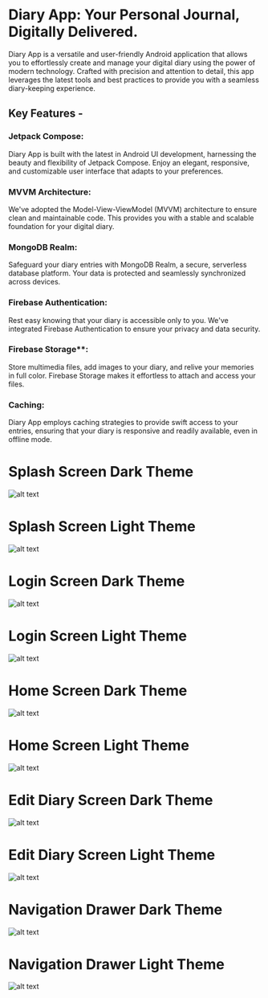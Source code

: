 # Diary App: Your Personal Journal, Digitally Delivered.

Diary App is a versatile and user-friendly Android application that allows you to effortlessly create and manage your digital diary using the power of modern technology. Crafted with precision and attention to detail, this app leverages the latest tools and best practices to provide you with a seamless diary-keeping experience. 

## Key Features - 

### Jetpack Compose: 
Diary App is built with the latest in Android UI development, harnessing the beauty and flexibility of Jetpack Compose. Enjoy an elegant, responsive, and customizable user interface that adapts to your preferences.

### MVVM Architecture: 
We've adopted the Model-View-ViewModel (MVVM) architecture to ensure clean and maintainable code. This provides you with a stable and scalable foundation for your digital diary.

### MongoDB Realm: 
Safeguard your diary entries with MongoDB Realm, a secure, serverless database platform. Your data is protected and seamlessly synchronized across devices.

### Firebase Authentication: 
Rest easy knowing that your diary is accessible only to you. We've integrated Firebase Authentication to ensure your privacy and data security.

### Firebase Storage**: 
Store multimedia files, add images to your diary, and relive your memories in full color. Firebase Storage makes it effortless to attach and access your files.

### Caching: 
Diary App employs caching strategies to provide swift access to your entries, ensuring that your diary is responsive and readily available, even in offline mode.


# Splash Screen Dark Theme
![alt text](https://github.com/VivekSharma811/DiaryApp/blob/master/demo/splash_dark_theme.jpeg?raw=true)

# Splash Screen Light Theme
![alt text](https://github.com/VivekSharma811/DiaryApp/blob/master/demo/splash_light_theme.jpeg?raw=true)

# Login Screen Dark Theme
![alt text](https://github.com/VivekSharma811/DiaryApp/blob/master/demo/login_dark_theme.jpeg?raw=true)

# Login Screen Light Theme
![alt text](https://github.com/VivekSharma811/DiaryApp/blob/master/demo/login_light_theme.jpeg?raw=true)

# Home Screen Dark Theme
![alt text](https://github.com/VivekSharma811/DiaryApp/blob/master/demo/home_dark_theme.jpeg?raw=true)

# Home Screen Light Theme
![alt text](https://github.com/VivekSharma811/DiaryApp/blob/master/demo/home_light_theme.jpeg?raw=true)

# Edit Diary Screen Dark Theme
![alt text](https://github.com/VivekSharma811/DiaryApp/blob/master/demo/edit_diary_dark_theme.jpeg?raw=true)

# Edit Diary Screen Light Theme
![alt text](https://github.com/VivekSharma811/DiaryApp/blob/master/demo/edit_diary_light_theme.jpeg?raw=true)

# Navigation Drawer Dark Theme
![alt text](https://github.com/VivekSharma811/DiaryApp/blob/master/demo/nav_drawer_dark_theme.jpeg?raw=true)

# Navigation Drawer Light Theme
![alt text](https://github.com/VivekSharma811/DiaryApp/blob/master/demo/nav_drawer_light_theme.jpeg?raw=true)